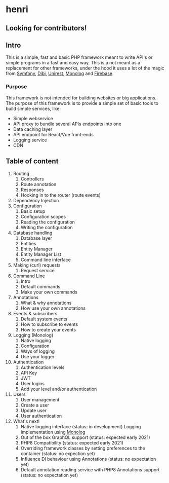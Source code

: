 # henri

## Looking for contributors!

## Intro
This is a simple, fast and basic PHP framework meant to write API's or simple programs in a fast and easy way. This is a not meant as a replacement for other frameworks,
under the hood it uses a lot of the magic from [Symfony](https://symfony.com/), [Dibi](https://github.com/dg/dibi), [Unirest](https://github.com/Kong/unirest-php), [Monolog](https://github.com/Seldaek/monolog) and [Firebase](https://github.com/firebase/php-jwt).

### Purpose  
This framework is not intended for building websites or big applications. The purpose of this framework is to provide a simple set of basic tools to build simple services, like: 
- Simple webservice
- API proxy to bundle several APIs endpoints into one
- Data caching layer
- API endpoint for React/Vue front-ends
- Logging service
- CDN

## Table of content
1. Routing
	1. Controllers
	1. Route annotation
	1. Responses
	1. Hooking in to the router (route events)
1. Dependency Injection
1. Configuration
	1. Basic setup
	1. Configuration scopes
	1. Reading the configuration
	1. Writing the configuration
1. Database handling
	1. Database layer
	1. Entities
	1. Entity Manager
	1. Entity Manager List
	1. Command line interface
1. Making (curl) requests
	1. Request service
1. Command Line
	1. Intro
	1. Default commands
	1. Make your own commands
1. Annotations
	1. What & why annotations
	1. How use your own annotations
1. Events & subscribers
	1. Default system events
	1. How to subscribe to events
	1. How to create your events
1. Logging (Monolog)
	1. Native logging
	1. Configuration
	1. Ways of logging
	1. Use your logger
1. Authentication
	1. Authentication levels
	1. API Key
	1. JWT
	1. User logins
	1. Add your level and/or authentication
1. Users
	1. User management
	1. Create a user
	1. Update user
	1. User authentication
1. What's next!
	1. Native logging interface (status: in development)
	Logging implementation using [Monolog](https://github.com/Seldaek/monolog)
	1. Out of the box GraphQL support (status: expected early 2021)
	1. PHP8 Compatibility (status: expected early 2021)
	1. Overriding framework classes by setting preferences to the container (status: no expection yet)
	1. Influence DI behaviour using Annotations (status: no expectation yet)
	1. Default annotation reading service with PHP8 Annotations support (status: no expectation yet)
